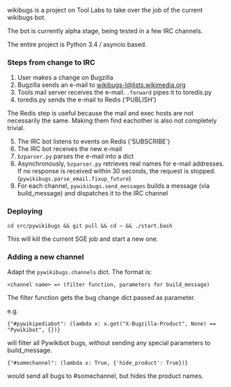 wikibugs is a project on Tool Labs to take over the job of the current wikibugs bot.

The bot is currently alpha stage, being tested in a few IRC channels.

The entire project is Python 3.4 / asyncio based.


### Steps from change to IRC ###
1. User makes a change on Bugzilla
2. Bugzilla sends an e-mail to wikibugs-l@lists.wikimedia.org
3. Tools mail server receives the e-mail. `.forward` pipes it to toredis.py
4. toredis.py sends the e-mail to Redis ('PUBLISH')

The Redis step is useful because the mail and exec hosts are not necessarily the
same. Making them find eachother is also not completely trivial.

5. The IRC bot listens to events on Redis ('SUBSCRIBE')
6. The IRC bot receives the new e-mail
7. `bzparser.py` parses the e-mail into a dict
8. Asynchronously, `bzparser.py` retrieves real names for e-mail addresses.
   If no response is received within 30 seconds, the request is stopped. (`pywikibugs.parse_email.fixup_future`)
9. For each channel, `pywikibugs.send_messages` builds a message (via build_message) and dispatches it to the IRC channel

### Deploying ###

    cd src/pywikibugs && git pull && cd ~ && ./start.bash

This will kill the current SGE job and start a new one.

### Adding a new channel ###

Adapt the `pywikibugs.channels` dict. The format is:

    <channel name> => (filter function, parameters for build_message)

The filter function gets the bug change dict passed as parameter.

e.g.

    {"#pywikipediabot": (lambda x: x.get("X-Bugzilla-Product", None) == "Pywikibot", {})}

will filter all Pywikibot bugs, without sending any special parameters to build_message.

    {"#somechannel": (lambda x: True, {'hide_product': True})}

would send all bugs to #somechannel, but hides the product names.
